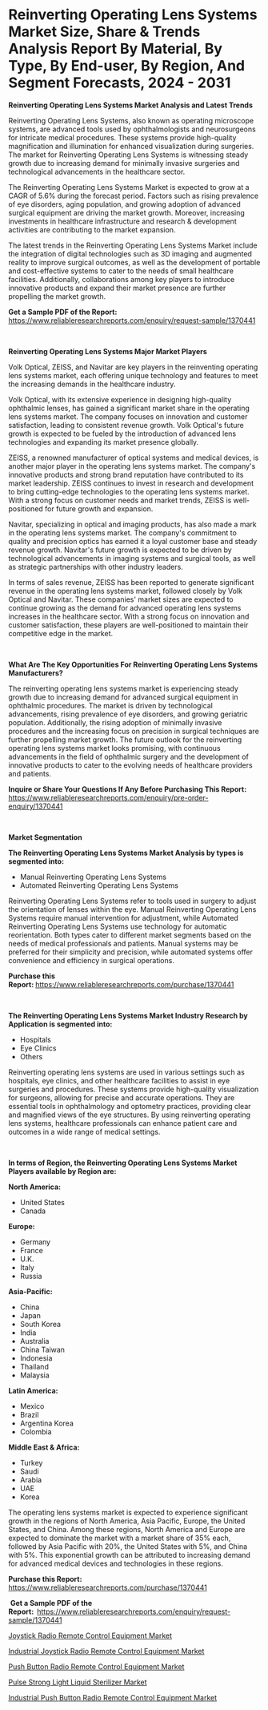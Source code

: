 <p><h1>Reinverting Operating Lens Systems Market Size, Share & Trends Analysis Report By Material, By Type, By End-user, By Region, And Segment Forecasts, 2024 - 2031</h1></p><p><strong>Reinverting Operating Lens Systems Market Analysis and Latest Trends</strong></p>
<p><p>Reinverting Operating Lens Systems, also known as operating microscope systems, are advanced tools used by ophthalmologists and neurosurgeons for intricate medical procedures. These systems provide high-quality magnification and illumination for enhanced visualization during surgeries. The market for Reinverting Operating Lens Systems is witnessing steady growth due to increasing demand for minimally invasive surgeries and technological advancements in the healthcare sector.</p><p>The Reinverting Operating Lens Systems Market is expected to grow at a CAGR of 5.6% during the forecast period. Factors such as rising prevalence of eye disorders, aging population, and growing adoption of advanced surgical equipment are driving the market growth. Moreover, increasing investments in healthcare infrastructure and research & development activities are contributing to the market expansion.</p><p>The latest trends in the Reinverting Operating Lens Systems Market include the integration of digital technologies such as 3D imaging and augmented reality to improve surgical outcomes, as well as the development of portable and cost-effective systems to cater to the needs of small healthcare facilities. Additionally, collaborations among key players to introduce innovative products and expand their market presence are further propelling the market growth.</p></p>
<p><strong>Get a Sample PDF of the Report:&nbsp;</strong> <a href="https://www.reliableresearchreports.com/enquiry/request-sample/1370441">https://www.reliableresearchreports.com/enquiry/request-sample/1370441</a></p>
<p>&nbsp;</p>
<p><strong>Reinverting Operating Lens Systems Major Market Players</strong></p>
<p><p>Volk Optical, ZEISS, and Navitar are key players in the reinventing operating lens systems market, each offering unique technology and features to meet the increasing demands in the healthcare industry.</p><p>Volk Optical, with its extensive experience in designing high-quality ophthalmic lenses, has gained a significant market share in the operating lens systems market. The company focuses on innovation and customer satisfaction, leading to consistent revenue growth. Volk Optical's future growth is expected to be fueled by the introduction of advanced lens technologies and expanding its market presence globally.</p><p>ZEISS, a renowned manufacturer of optical systems and medical devices, is another major player in the operating lens systems market. The company's innovative products and strong brand reputation have contributed to its market leadership. ZEISS continues to invest in research and development to bring cutting-edge technologies to the operating lens systems market. With a strong focus on customer needs and market trends, ZEISS is well-positioned for future growth and expansion.</p><p>Navitar, specializing in optical and imaging products, has also made a mark in the operating lens systems market. The company's commitment to quality and precision optics has earned it a loyal customer base and steady revenue growth. Navitar's future growth is expected to be driven by technological advancements in imaging systems and surgical tools, as well as strategic partnerships with other industry leaders.</p><p>In terms of sales revenue, ZEISS has been reported to generate significant revenue in the operating lens systems market, followed closely by Volk Optical and Navitar. These companies' market sizes are expected to continue growing as the demand for advanced operating lens systems increases in the healthcare sector. With a strong focus on innovation and customer satisfaction, these players are well-positioned to maintain their competitive edge in the market.</p></p>
<p>&nbsp;</p>
<p><strong>What Are The Key Opportunities For Reinverting Operating Lens Systems Manufacturers?</strong></p>
<p><p>The reinverting operating lens systems market is experiencing steady growth due to increasing demand for advanced surgical equipment in ophthalmic procedures. The market is driven by technological advancements, rising prevalence of eye disorders, and growing geriatric population. Additionally, the rising adoption of minimally invasive procedures and the increasing focus on precision in surgical techniques are further propelling market growth. The future outlook for the reinverting operating lens systems market looks promising, with continuous advancements in the field of ophthalmic surgery and the development of innovative products to cater to the evolving needs of healthcare providers and patients.</p></p>
<p><strong>Inquire or Share Your Questions If Any Before Purchasing This Report:</strong> <a href="https://www.reliableresearchreports.com/enquiry/pre-order-enquiry/1370441">https://www.reliableresearchreports.com/enquiry/pre-order-enquiry/1370441</a></p>
<p>&nbsp;</p>
<p><strong>Market Segmentation</strong></p>
<p><strong>The Reinverting Operating Lens Systems Market Analysis by types is segmented into:</strong></p>
<p><ul><li>Manual Reinverting Operating Lens Systems</li><li>Automated Reinverting Operating Lens Systems</li></ul></p>
<p><p>Reinverting Operating Lens Systems refer to tools used in surgery to adjust the orientation of lenses within the eye. Manual Reinverting Operating Lens Systems require manual intervention for adjustment, while Automated Reinverting Operating Lens Systems use technology for automatic reorientation. Both types cater to different market segments based on the needs of medical professionals and patients. Manual systems may be preferred for their simplicity and precision, while automated systems offer convenience and efficiency in surgical operations.</p></p>
<p><strong>Purchase this Report:&nbsp;</strong><a href="https://www.reliableresearchreports.com/purchase/1370441">https://www.reliableresearchreports.com/purchase/1370441</a></p>
<p>&nbsp;</p>
<p><strong>The Reinverting Operating Lens Systems Market Industry Research by Application is segmented into:</strong></p>
<p><ul><li>Hospitals</li><li>Eye Clinics</li><li>Others</li></ul></p>
<p><p>Reinverting operating lens systems are used in various settings such as hospitals, eye clinics, and other healthcare facilities to assist in eye surgeries and procedures. These systems provide high-quality visualization for surgeons, allowing for precise and accurate operations. They are essential tools in ophthalmology and optometry practices, providing clear and magnified views of the eye structures. By using reinverting operating lens systems, healthcare professionals can enhance patient care and outcomes in a wide range of medical settings.</p></p>
<p>&nbsp;</p>
<p><strong>In terms of Region, the Reinverting Operating Lens Systems Market Players available by Region are:</strong></p>
<p>
    <p> <strong> North America: </strong>
        <ul>
            <li>United States</li>
            <li>Canada</li>
        </ul>
        </p> 
    <p> <strong> Europe: </strong>
        <ul>
            <li>Germany</li>
            <li>France</li>
            <li>U.K.</li>
            <li>Italy</li>
            <li>Russia</li>
        </ul>
        </p> 
    <p> <strong> Asia-Pacific: </strong>
        <ul>
            <li>China</li>
            <li>Japan</li>
            <li>South Korea</li>
            <li>India</li>
            <li>Australia</li>
            <li>China Taiwan</li>
            <li>Indonesia</li>
            <li>Thailand</li>
            <li>Malaysia</li>
        </ul>
        </p> 
    <p> <strong> Latin America: </strong>
        <ul>
            <li>Mexico</li>
            <li>Brazil</li>
            <li>Argentina Korea</li>
            <li>Colombia</li>
        </ul>
        </p> 
    <p> <strong> Middle East & Africa: </strong>
        <ul>
            <li>Turkey</li>
            <li>Saudi</li>
            <li>Arabia</li>
            <li>UAE</li>
            <li>Korea</li>
        </ul>
    </p>
    </p>
<p><p>The operating lens systems market is expected to experience significant growth in the regions of North America, Asia Pacific, Europe, the United States, and China. Among these regions, North America and Europe are expected to dominate the market with a market share of 35% each, followed by Asia Pacific with 20%, the United States with 5%, and China with 5%. This exponential growth can be attributed to increasing demand for advanced medical devices and technologies in these regions.</p></p>
<p><strong>Purchase this Report: </strong><a href="https://www.reliableresearchreports.com/purchase/1370441">https://www.reliableresearchreports.com/purchase/1370441</a></p>
<p>&nbsp;<strong>Get a Sample PDF of the Report:&nbsp;&nbsp;</strong><a href="https://www.reliableresearchreports.com/enquiry/request-sample/1370441">https://www.reliableresearchreports.com/enquiry/request-sample/1370441</a></p>
<p><strong></strong></p>
<p><p><a href="https://medium.com/p/568e225d9c69/edit">Joystick Radio Remote Control Equipment Market</a></p><p><a href="https://medium.com/p/f84aa01ce66e/edit">Industrial Joystick Radio Remote Control Equipment Market</a></p><p><a href="https://medium.com/@adrainratke/push-button-radio-remote-control-equipment-market-report-reveals-the-latest-trends-and-growth-551851382da3">Push Button Radio Remote Control Equipment Market</a></p><p><a href="https://medium.com/p/eccdde25618a/edit">Pulse Strong Light Liquid Sterilizer Market</a></p><p><a href="https://medium.com/@adrainratke/industrial-push-button-radio-remote-control-equipment-market-insights-into-market-cagr-market-9c18f31b97db">Industrial Push Button Radio Remote Control Equipment Market</a></p></p>